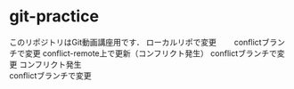 # git-practice
このリポジトリはGit動画講座用です．
ローカルリポで変更　　
conflictブランチで変更
conflict-remote上で更新（コンフリクト発生）
conflictブランチで変更
コンフリクト発生  
conflictブランチで変更  

